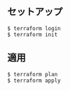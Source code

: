 ## セットアップ

```
$ terraform login
$ terraform init
```

## 適用
```
$ terraform plan
$ terraform apply
```
